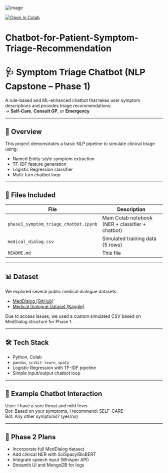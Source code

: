 ![image](https://github.com/user-attachments/assets/9348dd96-3780-42d1-b278-16be2e4fd176)

[![Open In Colab](https://colab.research.google.com/assets/colab-badge.svg)](https://colab.research.google.com/github/Bernard_DJOKO/symptom-triage-chatbot/blob/main/phase1_symptom_triage_chatbot.ipynb)


# Chatbot-for-Patient-Symptom-Triage-Recommendation

# 🩺 Symptom Triage Chatbot (NLP Capstone – Phase 1)

A rule-based and ML-enhanced chatbot that takes user symptom descriptions and provides triage recommendations:  
→ **Self-Care**, **Consult GP**, or **Emergency**

---

## 🚀 Overview

This project demonstrates a basic NLP pipeline to simulate clinical triage using:
- Named Entity-style symptom extraction
- TF-IDF feature generation
- Logistic Regression classifier
- Multi-turn chatbot loop

---

## 📁 Files Included

| File                          | Description                                      |
|-------------------------------|--------------------------------------------------|
| `phase1_symptom_triage_chatbot.ipynb` | Main Colab notebook (NER + classifier + chatbot) |
| `medical_dialog.csv`          | Simulated training data (5 rows)                |
| `README.md`                   | This file                                        |

---

## 📊 Dataset

We explored several public medical dialogue datasets:
- [MedDialog (GitHub)](https://github.com/UCSD-AI4H/MedDialog)
- [Medical Dialogue Dataset (Kaggle)](https://www.kaggle.com/datasets/xuehaihe/medical-dialogue-dataset)

Due to access issues, we used a custom simulated CSV based on MedDialog structure for Phase 1.

---

## 🛠️ Tech Stack

- Python, Colab
- `pandas`, `scikit-learn`, `spaCy`
- Logistic Regression with TF-IDF pipeline
- Simple input/output chatbot loop

---

## 🔁 Example Chatbot Interaction
User: I have a sore throat and mild fever.<br>
Bot: Based on your symptoms, I recommend: SELF-CARE<br>
Bot: Any other symptoms? (yes/no)<br>


---

## 🧠 Phase 2 Plans

- Incorporate full MedDialog dataset
- Add clinical NER with SciSpacy/BioBERT
- Integrate speech input (Whisper API)
- Streamlit UI and MongoDB for logs

